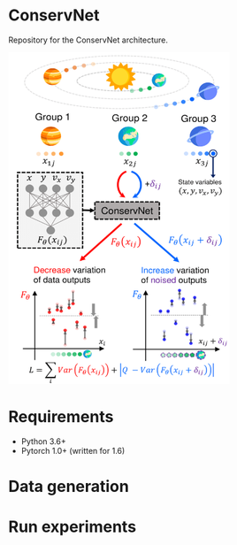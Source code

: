 # ConservNet
Repository for the ConservNet architecture.

<img src="/ConservNet.png" width="400" height="600">

# Requirements
- Python 3.6+
- Pytorch 1.0+ (written for 1.6)

# Data generation

# Run experiments
